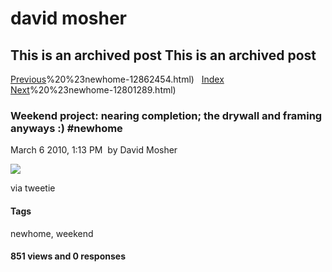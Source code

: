 # david mosher

## This is an archived post This is an archived post

[Previous](../../../posts/2010/03/Weekend%20project:%20nearing%20completion;%20the%20drywall%20and%20framing%20anyways%20:)%20%23newhome-12862454.html)
  [Index](../../../index-2.html)  
[Next](../../../posts/2010/03/My%20Friday%20night%20=%20Sheetrock%20for%20downstairs%20bedroom.%20Heavy,%20but%20fun%20:)%20%23newhome-12801289.html)

### Weekend project: nearing completion; the drywall and framing anyways :) \#newhome

March 6 2010, 1:13 PM  by David Mosher

![](../../../image/2010/03/7088367-image.jpg)

via tweetie

#### Tags

newhome, weekend

#### 851 views and 0 responses

